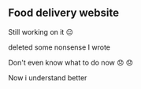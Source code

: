 ## Food delivery website 

Still working on it 😔 

deleted some nonsense I wrote 

Don't even know what to do now 😞 😞 

Now i understand better 
